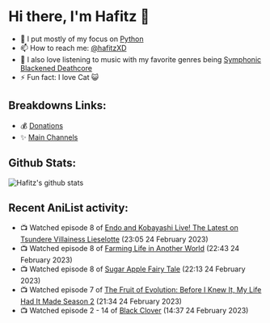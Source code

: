 # Hi there, I'm Hafitz 👋
- 🐍 I put mostly of my focus on [Python](https://python.org)
- 📫 How to reach me: [@hafitzXD](https://t.me/hafitzXD)
- 🎵 I also love listening to music with my favorite genres being [Symphonic Blackened Deathcore](https://youtu.be/qyYmS_iBcy4)
- ⚡ Fun fact: I love Cat 😺

## Breakdowns Links:
- 💰 [Donations](https://t.me/TheBreakdowns/2)
- ✨ [Main Channels](https://t.me/TheBreakdowns)

## Github Stats:
![Hafitz's github stats](https://github-readme-stats.vercel.app/api?username=breakdowns&show_icons=true&count_private=true&bg_color=00000000&text_color=777)

## Recent AniList activity:
<!-- ANILIST_ACTIVITY:start -->

-   📺 Watched episode 8 of [Endo and Kobayashi Live! The Latest on Tsundere Villainess Lieselotte](https://anilist.co/anime/143064) (23:05 24 February 2023)
-   📺 Watched episode 8 of [Farming Life in Another World](https://anilist.co/anime/146850) (22:43 24 February 2023)
-   📺 Watched episode 8 of [Sugar Apple Fairy Tale](https://anilist.co/anime/139821) (22:13 24 February 2023)
-   📺 Watched episode 7 of [The Fruit of Evolution: Before I Knew It, My Life Had It Made Season 2](https://anilist.co/anime/146954) (21:34 24 February 2023)
-   📺 Watched episode 2 - 14 of [Black Clover](https://anilist.co/anime/97940) (14:37 24 February 2023)

<!-- ANILIST_ACTIVITY:end -->
